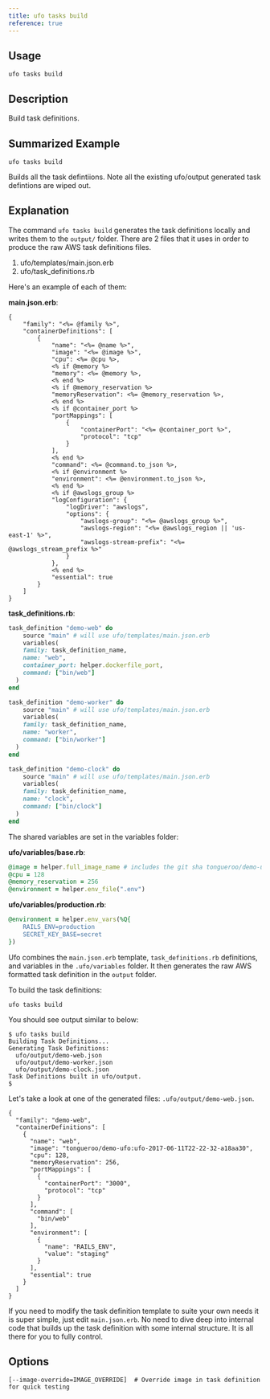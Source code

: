 ```yaml
---
title: ufo tasks build
reference: true
---
```


## Usage

    ufo tasks build

## Description

Build task definitions.

## Summarized Example

    ufo tasks build

Builds all the task defintiions. Note all the existing ufo/output generated task defintions are wiped out.

## Explanation

The command `ufo tasks build` generates the task definitions locally and writes them to the `output/` folder.  There are 2 files that it uses in order to produce the raw AWS task definitions files.

1. ufo/templates/main.json.erb
2. ufo/task_definitions.rb

Here's an example of each of them:

**main.json.erb**:

    {
        "family": "<%= @family %>",
        "containerDefinitions": [
            {
                "name": "<%= @name %>",
                "image": "<%= @image %>",
                "cpu": <%= @cpu %>,
                <% if @memory %>
                "memory": <%= @memory %>,
                <% end %>
                <% if @memory_reservation %>
                "memoryReservation": <%= @memory_reservation %>,
                <% end %>
                <% if @container_port %>
                "portMappings": [
                    {
                        "containerPort": "<%= @container_port %>",
                        "protocol": "tcp"
                    }
                ],
                <% end %>
                "command": <%= @command.to_json %>,
                <% if @environment %>
                "environment": <%= @environment.to_json %>,
                <% end %>
                <% if @awslogs_group %>
                "logConfiguration": {
                    "logDriver": "awslogs",
                    "options": {
                        "awslogs-group": "<%= @awslogs_group %>",
                        "awslogs-region": "<%= @awslogs_region || 'us-east-1' %>",
                        "awslogs-stream-prefix": "<%= @awslogs_stream_prefix %>"
                    }
                },
                <% end %>
                "essential": true
            }
        ]
    }

**task_definitions.rb**:

```ruby
task_definition "demo-web" do
    source "main" # will use ufo/templates/main.json.erb
    variables(
    family: task_definition_name,
    name: "web",
    container_port: helper.dockerfile_port,
    command: ["bin/web"]
  )
end

task_definition "demo-worker" do
    source "main" # will use ufo/templates/main.json.erb
    variables(
    family: task_definition_name,
    name: "worker",
    command: ["bin/worker"]
  )
end

task_definition "demo-clock" do
    source "main" # will use ufo/templates/main.json.erb
    variables(
    family: task_definition_name,
    name: "clock",
    command: ["bin/clock"]
  )
end
```

The shared variables are set in the variables folder:

**ufo/variables/base.rb**:

```ruby
@image = helper.full_image_name # includes the git sha tongueroo/demo-ufo:ufo-[sha].
@cpu = 128
@memory_reservation = 256
@environment = helper.env_file(".env")
```

**ufo/variables/production.rb**:

```ruby
@environment = helper.env_vars(%Q{
    RAILS_ENV=production
    SECRET_KEY_BASE=secret
})
```

Ufo combines the `main.json.erb` template, `task_definitions.rb` definitions, and variables in the `.ufo/variables` folder.  It then generates the raw AWS formatted task definition in the `output` folder.

To build the task definitions:

    ufo tasks build

You should see output similar to below:

    $ ufo tasks build
    Building Task Definitions...
    Generating Task Definitions:
      ufo/output/demo-web.json
      ufo/output/demo-worker.json
      ufo/output/demo-clock.json
    Task Definitions built in ufo/output.
    $

Let's take a look at one of the generated files: `.ufo/output/demo-web.json`.

    {
      "family": "demo-web",
      "containerDefinitions": [
        {
          "name": "web",
          "image": "tongueroo/demo-ufo:ufo-2017-06-11T22-22-32-a18aa30",
          "cpu": 128,
          "memoryReservation": 256,
          "portMappings": [
            {
              "containerPort": "3000",
              "protocol": "tcp"
            }
          ],
          "command": [
            "bin/web"
          ],
          "environment": [
            {
              "name": "RAILS_ENV",
              "value": "staging"
            }
          ],
          "essential": true
        }
      ]
    }

If you need to modify the task definition template to suite your own needs it is super simple, just edit `main.json.erb`.  No need to dive deep into internal code that builds up the task definition with some internal structure.  It is all there for you to fully control.


## Options

```
[--image-override=IMAGE_OVERRIDE]  # Override image in task definition for quick testing
```

